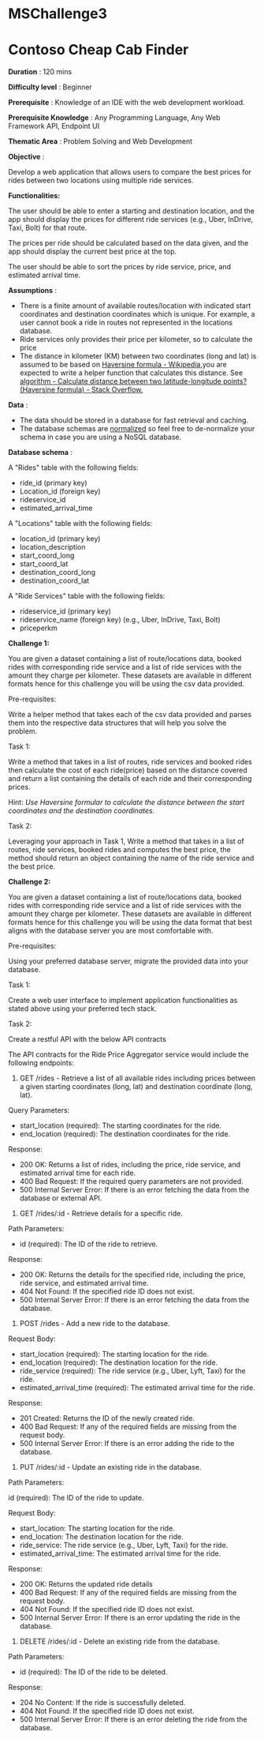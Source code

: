 # MSChallenge3
# **Contoso Cheap Cab Finder**

**Duration** : 120 mins

**Difficulty level** : Beginner

**Prerequisite** : Knowledge of an IDE with the web development workload.

**Prerequisite Knowledge** : Any Programming Language, Any Web Framework API, Endpoint UI

**Thematic Area** : Problem Solving and Web Development

**Objective** :

Develop a web application that allows users to compare the best prices for rides between two locations using multiple ride services.

**Functionalities:**

The user should be able to enter a starting and destination location, and the app should display the prices for different ride services (e.g., Uber, InDrive, Taxi, Bolt) for that route.

The prices per ride should be calculated based on the data given, and the app should display the current best price at the top.

The user should be able to sort the prices by ride service, price, and estimated arrival time.

**Assumptions** :

- There is a finite amount of available routes/location with indicated start coordinates and destination coordinates which is unique. For example, a user cannot book a ride in routes not represented in the locations database.
- Ride services only provides their price per kilometer, so to calculate the price
- The distance in kilometer (KM) between two coordinates (long and lat) is assumed to be based on [Haversine formula - Wikipedia,](https://en.wikipedia.org/wiki/Haversine_formula)you are expected to write a helper function that calculates this distance. See [algorithm - Calculate distance between two latitude-longitude points? (Haversine formula) - Stack Overflow.](https://stackoverflow.com/questions/27928/calculate-distance-between-two-latitude-longitude-points-haversine-formula)

**Data** :

- The data should be stored in a database for fast retrieval and caching.
- The database schemas are [normalized](http://en.wikipedia.org/wiki/Database_normalization) so feel free to de-normalize your schema in case you are using a NoSQL database.

**Database schema** :

A "Rides" table with the following fields:

- ride\_id (primary key)
- Location\_id (foreign key)
- rideservice\_id
- estimated\_arrival\_time

A "Locations" table with the following fields:

- location\_id (primary key)
- location\_description
- start\_coord\_long
- start\_coord\_lat
- destination\_coord\_long
- destination\_coord\_lat

A "Ride Services" table with the following fields:

- rideservice\_id (primary key)
- rideservice\_name (foreign key) (e.g., Uber, InDrive, Taxi, Bolt)
- priceperkm

**Challenge 1:**

You are given a dataset containing a list of route/locations data, booked rides with corresponding ride service and a list of ride services with the amount they charge per kilometer. These datasets are available in different formats hence for this challenge you will be using the csv data provided.

Pre-requisites:

Write a helper method that takes each of the csv data provided and parses them into the respective data structures that will help you solve the problem.

Task 1:

Write a method that takes in a list of routes, ride services and booked rides then calculate the cost of each ride(price) based on the distance covered and return a list containing the details of each ride and their corresponding prices.

Hint: _Use Haversine formular to calculate the distance between the start coordinates and the destination coordinates._

Task 2:

Leveraging your approach in Task 1, Write a method that takes in a list of routes, ride services, booked rides and computes the best price, the method should return an object containing the name of the ride service and the best price.

**Challenge 2:**

You are given a dataset containing a list of route/locations data, booked rides with corresponding ride service and a list of ride services with the amount they charge per kilometer. These datasets are available in different formats hence for this challenge you will be using the data format that best aligns with the database server you are most comfortable with.

Pre-requisites:

Using your preferred database server, migrate the provided data into your database.

Task 1:

Create a web user interface to implement application functionalities as stated above using your preferred tech stack.

Task 2:

Create a restful API with the below API contracts

The API contracts for the Ride Price Aggregator service would include the following endpoints:

1. GET /rides - Retrieve a list of all available rides including prices between a given starting coordinates (long, lat) and destination coordinate (long, lat).

Query Parameters:

- start\_location (required): The starting coordinates for the ride.
- end\_location (required): The destination coordinates for the ride.

Response:

- 200 OK: Returns a list of rides, including the price, ride service, and estimated arrival time for each ride.
- 400 Bad Request: If the required query parameters are not provided.
- 500 Internal Server Error: If there is an error fetching the data from the database or external API.

1. GET /rides/:id - Retrieve details for a specific ride.

Path Parameters:

- id (required): The ID of the ride to retrieve.

Response:

- 200 OK: Returns the details for the specified ride, including the price, ride service, and estimated arrival time.
- 404 Not Found: If the specified ride ID does not exist.
- 500 Internal Server Error: If there is an error fetching the data from the database.

1. POST /rides - Add a new ride to the database.

Request Body:

- start\_location (required): The starting location for the ride.
- end\_location (required): The destination location for the ride.
- ride\_service (required): The ride service (e.g., Uber, Lyft, Taxi) for the ride.
- estimated\_arrival\_time (required): The estimated arrival time for the ride.

Response:

- 201 Created: Returns the ID of the newly created ride.
- 400 Bad Request: If any of the required fields are missing from the request body.
- 500 Internal Server Error: If there is an error adding the ride to the database.

1. PUT /rides/:id - Update an existing ride in the database.

Path Parameters:

id (required): The ID of the ride to update.

Request Body:

- start\_location: The starting location for the ride.
- end\_location: The destination location for the ride.
- ride\_service: The ride service (e.g., Uber, Lyft, Taxi) for the ride.
- estimated\_arrival\_time: The estimated arrival time for the ride.

Response:

- 200 OK: Returns the updated ride details
- 400 Bad Request: If any of the required fields are missing from the request body.
- 404 Not Found: If the specified ride ID does not exist.
- 500 Internal Server Error: If there is an error updating the ride in the database.

1. DELETE /rides/:id - Delete an existing ride from the database.

Path Parameters:

- id (required): The ID of the ride to be deleted.

Response:

- 204 No Content: If the ride is successfully deleted.
- 404 Not Found: If the specified ride ID does not exist.
- 500 Internal Server Error: If there is an error deleting the ride from the database.
